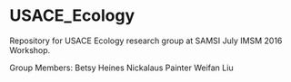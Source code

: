 # USACE_Ecology
Repository for USACE Ecology research group at SAMSI July IMSM 2016 Workshop.

Group Members:
Betsy Heines
Nickalaus Painter
Weifan Liu

